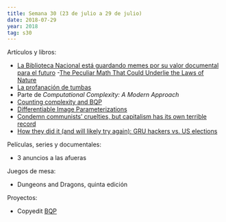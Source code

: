 ```yaml
---
title: Semana 30 (23 de julio a 29 de julio)
date: 2018-07-29
year: 2018
tag: s30
---
```


Artículos y libros:

- [La Biblioteca Nacional está guardando memes por su valor documental para el futuro](https://www.eldiario.es/rastreador/Biblioteca-Nacional-guardando-documental-futuro_6_795180489.html)
-[The Peculiar Math That Could Underlie the Laws of Nature](https://www.quantamagazine.org/the-octonion-math-that-could-underpin-physics-20180720/)
- [La profanación de tumbas](https://asihablociceron.blogspot.com/2018/07/la-profanacion-de-tumbas.html)
- Parte de *Computational Complexity: A Modern Approach*
- [Counting complexity and BQP](https://quantumcomputing.stackexchange.com/a/1361)
- [Differentiable Image Parameterizations](https://distill.pub/2018/differentiable-parameterizations)
- [Condemn communists’ cruelties, but capitalism has its own terrible record](https://www.theguardian.com/commentisfree/2018/jul/26/communists-capitalism-stalinism-economic-model)
- [How they did it (and will likely try again): GRU hackers vs. US elections](https://arstechnica.com/information-technology/2018/07/from-bitly-to-x-agent-how-gru-hackers-targeted-the-2016-presidential-election/)

Películas, series y documentales:

- 3 anuncios a las afueras

Juegos de mesa:

- Dungeons and Dragons, quinta edición

Proyectos:

- Copyedit [BQP](https://en.wikipedia.org/wiki/BQP)

